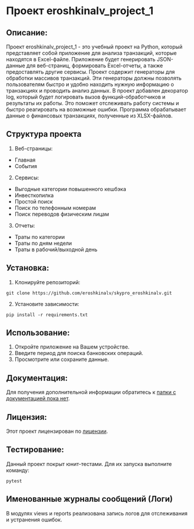 # Проект eroshkinalv_project_1

## Описание:

Проект eroshkinalv_project_1 - это учебный проект на Python, который представляет собой приложение для анализа транзакций, которые находятся в Excel-файле. 
Приложение будет генерировать JSON-данные для веб-страниц, формировать Excel-отчеты, а также предоставлять другие сервисы.
Проект содержит генераторы для обработки массивов транзакций. Эти генераторы должны позволять пользователям быстро и удобно находить нужную информацию о транзакциях и проводить анализ данных.
В проект добавлен декоратор log, который будет логировать вызов функций-обработчиков и результаты их работы. Это поможет отслеживать работу системы и быстро реагировать на возможные ошибки.
Программа обрабатывает данные о финансовых транзакциях, полученные из XLSX-файлов.

## Структура проекта

1. Веб-страницы:
- Главная
- События
2. Сервисы:
- Выгодные категории повышенного кешбэка
- Инвесткопилка
- Простой поиск
- Поиск по телефонным номерам
- Поиск переводов физическим лицам
3. Отчеты:
- Траты по категории
- Траты по дням недели
- Траты в рабочий/выходной день

## Установка:

1. Клонируйте репозиторий:
```
git clone https://github.com/eroshkinalv/skypro_eroshkinalv.git
```
2. Установите зависимости:
```
pip install -r requirements.txt
```
## Использование:

1. Откройте приложение на Вашем устройстве.
2. Введите период для поиска банковских операций.
3. Просмотрите или сохраните данные.

## Документация:

Для получения дополнительной информации обратитесь к [папки с документацией пока нет](README.md).

## Лицензия:

Этот проект лицензирован по [лицензии](LICENSE.txt).

## Тестирование:

Данный проект покрыт юнит-тестами. Для их запуска выполните команду:
```
pytest
```
## Именованные журналы сообщений (Логи)

В модулях views и reports реализована запись логов для отслеживания и устранения ошибок.
